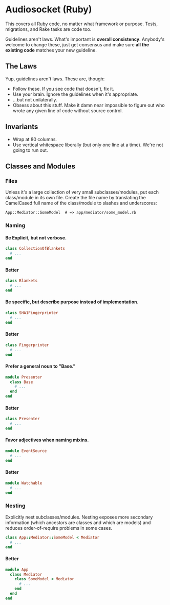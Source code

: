# Audiosocket (Ruby)

This covers all Ruby code, no matter what framework or purpose. Tests,
migrations, and Rake tasks are code too.

Guidelines aren't laws. What's important is **overall consistency**.
Anybody's welcome to change these, just get consensus and make sure
**all the existing code** matches your new guideline.

## The Laws

Yup, guidelines aren't laws. These are, though:

* Follow these. If you see code that doesn't, fix it.
* Use your brain. Ignore the guidelines when it's appropriate.
* ...but not unilaterally.
* Obsess about this stuff. Make it damn near impossible to figure out
  who wrote any given line of code without source control.

## Invariants

* Wrap at 80 columns.
* Use vertical whitespace liberally (but only one line at a time).
  We're not going to run out.

## Classes and Modules

### Files

Unless it's a large collection of very small subclasses/modules, put
each class/module in its own file. Create the file name by translating
the CamelCased full name of the class/module to slashes and
underscores:

    App::Mediator::SomeModel  # => app/mediator/some_model.rb
    
### Naming

#### Be Explicit, but not verbose.

```ruby
class CollectionOfBlankets
  # ...
end
```

#### Better

```ruby
class Blankets
  # ...
end
```

#### Be specific, but describe purpose instead of implementation.

```ruby
class SHA1Fingerprinter
  # ...
end
```

#### Better

```ruby
class Fingerprinter
  # ...
end
```

#### Prefer a general noun to "Base."

```ruby
module Presenter
  class Base
    # ...
  end
end
```

#### Better

```ruby
class Presenter
  # ...
end
```

#### Favor adjectives when naming mixins.

```ruby
module EventSource
  # ...
end
```

#### Better

```ruby
module Watchable
  # ...
end
```

### Nesting

Explicitly nest subclasses/modules. Nesting exposes more secondary
information (which ancestors are classes and which are models) and
reduces order-of-require problems in some cases.

```ruby
class App::Mediator::SomeModel < Mediator
  # ...
end
```

#### Better

```ruby
module App
  class Mediator
    class SomeModel < Mediator
      # ...
    end
  end
end
```
